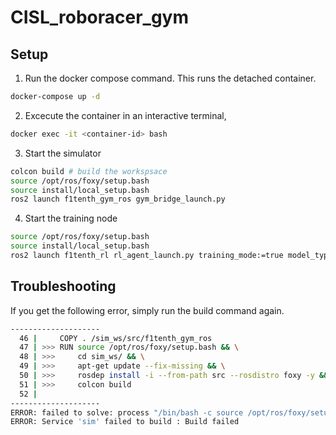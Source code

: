 # CISL_roboracer_gym
## Setup

1. Run the docker compose command. This runs the detached container. 
```bash
docker-compose up -d
```
2. Excecute the container in an interactive terminal,
```bash
docker exec -it <container-id> bash
```
3. Start the simulator
```bash
colcon build # build the workspsace
source /opt/ros/foxy/setup.bash
source install/local_setup.bash
ros2 launch f1tenth_gym_ros gym_bridge_launch.py
```

4. Start the training node
```bash
source /opt/ros/foxy/setup.bash
source install/local_setup.bash
ros2 launch f1tenth_rl rl_agent_launch.py training_mode:=true model_type:=dqn
```

## Troubleshooting

If you get the following error, simply run the build command again.
```bash
--------------------
  46 |     COPY . /sim_ws/src/f1tenth_gym_ros
  47 | >>> RUN source /opt/ros/foxy/setup.bash && \
  48 | >>>     cd sim_ws/ && \
  49 | >>>     apt-get update --fix-missing && \
  50 | >>>     rosdep install -i --from-path src --rosdistro foxy -y && \
  51 | >>>     colcon build
  52 |     
--------------------
ERROR: failed to solve: process "/bin/bash -c source /opt/ros/foxy/setup.bash &&     cd sim_ws/ &&     apt-get update --fix-missing &&     rosdep install -i --from-path src --rosdistro foxy -y &&     colcon build" did not complete successfully: exit code: 1
ERROR: Service 'sim' failed to build : Build failed
```